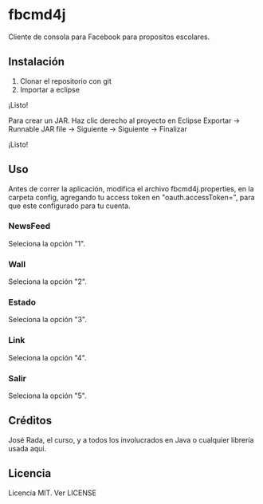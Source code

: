# fbcmd4j
Cliente de consola para Facebook para propositos escolares.

## Instalación
1. Clonar el repositorio con git
2. Importar a eclipse

¡Listo!

Para crear un JAR.
Haz clic derecho al proyecto en Eclipse
Exportar -> Runnable JAR file -> Siguiente -> Siguiente -> Finalizar

¡Listo!

## Uso

Antes de correr la aplicación, modifica el archivo fbcmd4j.properties, en la carpeta config, agregando tu access token en "oauth.accessToken=", para que este configurado para tu cuenta.

### NewsFeed

Seleciona la opción "1".

### Wall

Seleciona la opción "2".

### Estado

Seleciona la opción "3".

### Link

Seleciona la opción "4".

### Salir

Seleciona la opción "5".

## Créditos
José Rada, el curso, y a todos los involucrados en Java o cualquier librería usada aqui.

## Licencia
Licencia MIT. Ver LICENSE
